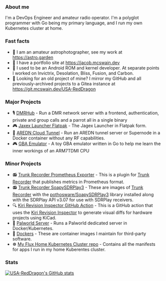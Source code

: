 ### About me

I'm a DevOps Engineer and amateur radio operator. I'm a polyglot programmer with Go being my primary language, and I run my own Kubernetes cluster at home.

### Fast facts

- 🔭 I am an amateur astrophotographer, see my work at <https://astro.garden>
- 📘 I have a portfolio site at <https://jacob.mcswain.dev>
- 📱 I used to be an Android ROM and kernel developer. At separate points I worked on Invictrix, Desolation, Bliss, Fusion, and Carbon.
- 📘 Looking for an old project of mine? I mirror my GitHub and all previously-archived projects to a Gitea instance at <https://git.mcswain.dev/USA-RedDragon>

### Major Projects

- 🎙️ [DMRHub](https://github.com/USA-RedDragon/DMRHub) - Run a DMR network server with a frontend, authentication, private and group calls and a parrot all in a single binary 
- 🎮 [Jaxex Launcher Flatpak](https://github.com/USA-RedDragon/jagex-launcher-flatpak) - The Jagex Launcher in Flatpak form.
- 📡 [AREDN Cloud Tunnel](https://github.com/USA-RedDragon/aredn-cloud-tunnel/) - Run an AREDN tunnel server or Supernode in a Docker container without any RF capabilities.
- 🎮 [GBA Emulator](https://github.com/USA-RedDragon/go-gba) - A toy GBA emulator written in Go to help me learn the inner workings of an ARM7TDMI CPU

### Minor Projects

- 📻 [Trunk Recorder Prometheus Exporter](https://github.com/USA-RedDragon/trunk-recorder-prometheus) - This is a plugin for [Trunk Recorder](https://github.com/robotastic/trunk-recorder) that publishes metrics in Prometheus format.
- 📻 [Trunk Recorder SoapySDRPlay3](https://github.com/USA-RedDragon/trunk-recorder-soapysdrplay3) -  These are images of [Trunk Recorder](https://github.com/robotastic/trunk-recorder) with the [pothosware/SoapySDRPlay3](https://github.com/pothosware/SoapySDRPlay3) library installed along with the SDRPlay API v3.07 for use with SDRPlay receivers.
- 🔍 [Kiri Revision Inspector GitHub Action](https://github.com/USA-RedDragon/kiri-github-action) - This is a GitHub action that uses the [Kiri Revision Inspector](https://github.com/leoheck/kiri) to generate visual diffs for hardware projects using KiCad.
- 🦕 [Palworld Server](https://github.com/USA-RedDragon/palworld-server-docker) - Runs a Palworld dedicated server in Docker/Kubernetes.
- 🐳 [Dockers](https://github.com/USA-RedDragon/dockers) - These are container images I maintain for third-party software.
- ☸ [My Flux Home Kubernetes Cluster repo](https://github.com/USA-RedDragon/home-cluster-flux/) - Contains all the manifests for apps I run in my home Kuberentes cluster.

### Stats

[![USA-RedDragon's GitHub stats](https://github-readme-stats.vercel.app/api?username=USA-RedDragon&theme=transparent&show_icons=true&hide_title=true&disable_animations=true)](https://github.com/anuraghazra/github-readme-stats)
